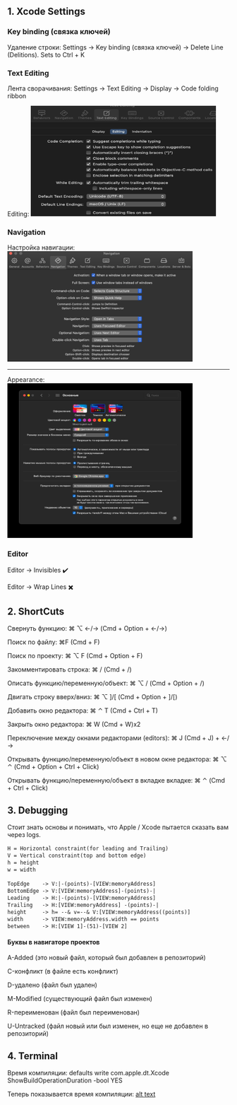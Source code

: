 ## 1. Xcode Settings

### Key binding (связка ключей)

Удаление строки: Settings -> Key binding (связка ключей) -> Delete Line (Delitions). Sets to Ctrl + K

### Text Editing

Лента сворачивания: Settings -> Text Editing -> Display -> Code folding ribbon

Editing: 
<img src="https://github.com/eldaroid/pictures/blob/master/iOSWiki/TextEditing-Editing.jpeg" alt="alt text" width="420" height="250">


### Navigation 
Настройка навигации:
<img src="https://github.com/eldaroid/pictures/blob/master/other/navigation_Xcode.png" alt="alt text" width="420" height="250">

---
Appearance: 
<img src="https://github.com/eldaroid/pictures/blob/master/other/settings.jpg" alt="alt text" width="420" height="350">

### Editor

Editor -> Invisibles :heavy_check_mark:

Editor -> Wrap Lines :heavy_multiplication_x:

## 2. ShortCuts

Свернуть функцию: ⌘ ⌥ ←/→ (Cmd + Option + ←/→)

Поиск по файлу: ⌘F (Cmd + F)

Поиск по проекту: ⌘ ⌥ F (Cmd + Option + F)

Закомментировать строка: ⌘ / (Cmd + /)

Описать функцию/переменную/объект: ⌘ ⌥ / (Cmd + Option + /)

Двигать строку вверх/вниз:  ⌘ ⌥ ]/[ (Cmd + Option + ]/[)

Добавить окно редактора: ⌘ ⌃ T (Cmd + Ctrl + T)

Закрыть окно редактора: ⌘ W (Cmd + W)x2

Переключение между окнами редакторами (editors): ⌘ J (Cmd + J) + ←/→

Открывать функцию/переменную/объект в новом окне редактора: ⌘ ⌥ ⌃ (Cmd + Option + Ctrl + Click)

Открывать функцию/переменную/объект в вкладке вкладке: ⌘ ⌃ (Cmd + Ctrl + Click)

## 3. Debugging

Стоит знать основы и понимать, что Apple / Xcode пытается сказать вам через logs.

```
H = Horizontal constraint(for leading and Trailing)
V = Vertical constraint(top and bottom edge)
h = height
w = width

TopEdge    -> V:|-(points)-[VIEW:memoryAddress] 
BottomEdge -> V:[VIEW:memoryAddress]-(points)-|
Leading    -> H:|-(points)-[VIEW:memoryAddress] 
Trailing   -> H:[VIEW:memoryAddress] -(points)-|
height     -> h= --& v=--& V:[VIEW:memoryAddress((points)] 
width      -> VIEW:memoryAddress.width == points 
between    -> H:[VIEW 1]-(51)-[VIEW 2] 
```

#### Буквы в навигаторе проектов

A-Added (это новый файл, который был добавлен в репозиторий)

C-конфликт (в файле есть конфликт)

D-удалено (файл был удален)

M-Modified (существующий файл был изменен)

R-переименован (файл был переименован)

U-Untracked (файл новый или был изменен, но еще не добавлен в репозиторий)

## 4. Terminal

Время компиляции: defaults write com.apple.dt.Xcode ShowBuildOperationDuration -bool YES

Теперь показывается время компиляции: [alt text](https://flexiple.com/ios/xcode-build-optimization-a-definitive-guide/#:~:text=Note%201)
